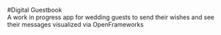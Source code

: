 #Digital Guestbook  
A work in progress app for wedding guests to send their wishes and see their messages visualized via OpenFrameworks
